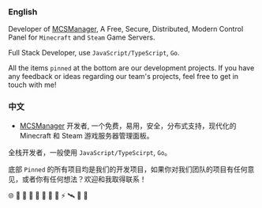 ### English

Developer of [MCSManager](https://github.com/MCSManager), A Free, Secure, Distributed, Modern Control Panel for `Minecraft` and `Steam` Game Servers.

Full Stack Developer, use `JavaScript/TypeScript`, `Go`.

All the items `pinned` at the bottom are our development projects. If you have any feedback or ideas regarding our team's projects, feel free to get in touch with me!

### 中文

- [MCSManager](https://github.com/MCSManager) 开发者, 一个免费，易用，安全，分布式支持，现代化的 Minecraft 和 Steam 游戏服务器管理面板。

全栈开发者，一般使用 `JavaScript/TypeScirpt`, `Go`。

底部 `Pinned` 的所有项目均是我们的开发项目，如果你对我们团队的项目有任何意见，或者你有任何想法？欢迎和我取得联系！


🌐 💌 🥪 🍉 🥚 💩 🍎 🎈 ⚡ 🛰️ 🎃 🥯

